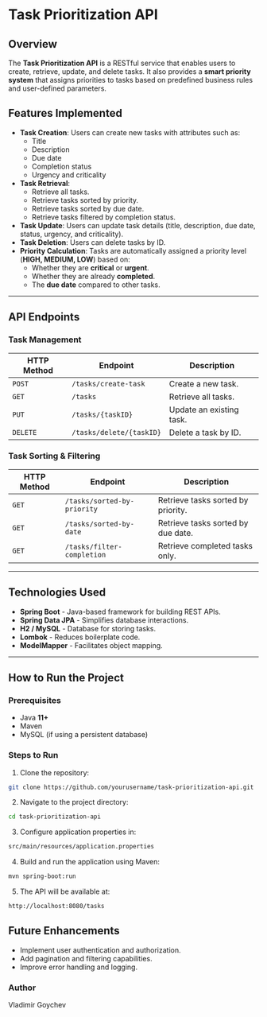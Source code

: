 # Task Prioritization API

## Overview
The **Task Prioritization API** is a RESTful service that enables users to create, retrieve, update, and delete tasks. It also provides a **smart priority system** that assigns priorities to tasks based on predefined business rules and user-defined parameters.

## Features Implemented
- **Task Creation**: Users can create new tasks with attributes such as:
  - Title
  - Description
  - Due date
  - Completion status
  - Urgency and criticality
- **Task Retrieval**:
  - Retrieve all tasks.
  - Retrieve tasks sorted by priority.
  - Retrieve tasks sorted by due date.
  - Retrieve tasks filtered by completion status.
- **Task Update**: Users can update task details (title, description, due date, status, urgency, and criticality).
- **Task Deletion**: Users can delete tasks by ID.
- **Priority Calculation**: Tasks are automatically assigned a priority level (**HIGH, MEDIUM, LOW**) based on:
  - Whether they are **critical** or **urgent**.
  - Whether they are already **completed**.
  - The **due date** compared to other tasks.

---

## API Endpoints

### Task Management

| HTTP Method | Endpoint                 | Description               |
|------------|--------------------------|---------------------------|
| `POST`     | `/tasks/create-task`      | Create a new task.        |
| `GET`      | `/tasks`                  | Retrieve all tasks.       |
| `PUT`      | `/tasks/{taskID}`         | Update an existing task.  |
| `DELETE`   | `/tasks/delete/{taskID}`  | Delete a task by ID.      |

### Task Sorting & Filtering

| HTTP Method | Endpoint                    | Description                        |
|------------|-----------------------------|------------------------------------|
| `GET`      | `/tasks/sorted-by-priority`  | Retrieve tasks sorted by priority.|
| `GET`      | `/tasks/sorted-by-date`      | Retrieve tasks sorted by due date.|
| `GET`      | `/tasks/filter-completion`   | Retrieve completed tasks only.    |

---

## Technologies Used
- **Spring Boot** - Java-based framework for building REST APIs.
- **Spring Data JPA** - Simplifies database interactions.
- **H2 / MySQL** - Database for storing tasks.
- **Lombok** - Reduces boilerplate code.
- **ModelMapper** - Facilitates object mapping.

---

## How to Run the Project

### Prerequisites
- Java **11+**
- Maven
- MySQL (if using a persistent database)

### Steps to Run
1. Clone the repository:  
```sh
git clone https://github.com/yourusername/task-prioritization-api.git
```
2. Navigate to the project directory:
```sh
cd task-prioritization-api
```
3. Configure application properties in:
```sh
src/main/resources/application.properties
```
4. Build and run the application using Maven:
```sh
mvn spring-boot:run
```
5. The API will be available at:
```sh
http://localhost:8080/tasks
```
## Future Enhancements
- Implement user authentication and authorization.
- Add pagination and filtering capabilities.
- Improve error handling and logging.

### Author
Vladimir Goychev

